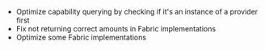 - Optimize capability querying by checking if it's an instance of a provider first
- Fix not returning correct amounts in Fabric implementations
- Optimize some Fabric implementations